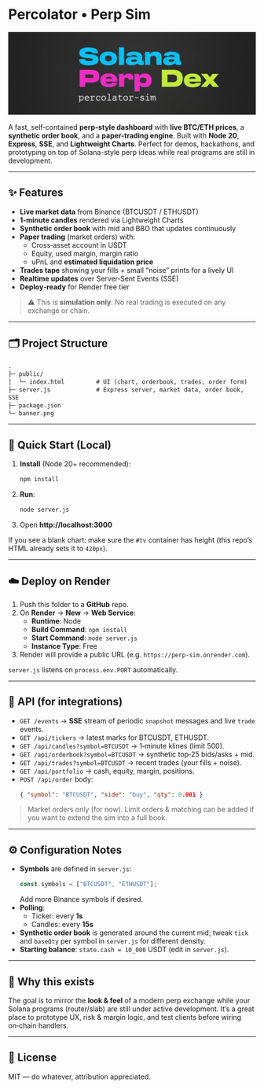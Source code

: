 # Percolator • Perp Sim

![Perp Sim Banner](banner.jpeg)

A fast, self‑contained **perp-style dashboard** with **live BTC/ETH prices**, a **synthetic order book**, and a **paper-trading engine**. Built with **Node 20**, **Express**, **SSE**, and **Lightweight Charts**. Perfect for demos, hackathons, and prototyping on top of Solana-style perp ideas while real programs are still in development.

---

## ✨ Features

- **Live market data** from Binance (BTCUSDT / ETHUSDT)
- **1‑minute candles** rendered via Lightweight Charts
- **Synthetic order book** with mid and BBO that updates continuously
- **Paper trading** (market orders) with:
  - Cross‑asset account in USDT
  - Equity, used margin, margin ratio
  - uPnL and **estimated liquidation price**
- **Trades tape** showing your fills + small “noise” prints for a lively UI
- **Realtime updates** over Server‑Sent Events (SSE)
- **Deploy‑ready** for Render free tier

> ⚠️ This is **simulation only**. No real trading is executed on any exchange or chain.

---

## 🗂️ Project Structure

```
.
├─ public/
│  └─ index.html         # UI (chart, orderbook, trades, order form)
├─ server.js             # Express server, market data, order book, SSE
├─ package.json
└─ banner.png
```

---

## 🚀 Quick Start (Local)

1. **Install** (Node 20+ recommended):
   ```bash
   npm install
   ```
2. **Run**:
   ```bash
   node server.js
   ```
3. Open **http://localhost:3000**

If you see a blank chart: make sure the `#tv` container has height (this repo’s HTML already sets it to `420px`).

---

## ☁️ Deploy on Render

1. Push this folder to a **GitHub** repo.
2. On **Render** → **New** → **Web Service**:
   - **Runtime**: Node
   - **Build Command**: `npm install`
   - **Start Command**: `node server.js`
   - **Instance Type**: Free
3. Render will provide a public URL (e.g. `https://perp-sim.onrender.com`).

`server.js` listens on `process.env.PORT` automatically.

---

## 🔌 API (for integrations)

- `GET /events` → **SSE** stream of periodic `snapshot` messages and live `trade` events.
- `GET /api/tickers` → latest marks for BTCUSDT, ETHUSDT.
- `GET /api/candles?symbol=BTCUSDT` → 1‑minute klines (limit 500).
- `GET /api/orderbook?symbol=BTCUSDT` → synthetic top‑25 bids/asks + mid.
- `GET /api/trades?symbol=BTCUSDT` → recent trades (your fills + noise).
- `GET /api/portfolio` → cash, equity, margin, positions.
- `POST /api/order` body:
  ```json
  { "symbol": "BTCUSDT", "side": "buy", "qty": 0.001 }
  ```

> Market orders only (for now). Limit orders & matching can be added if you want to extend the sim into a full book.

---

## ⚙️ Configuration Notes

- **Symbols** are defined in `server.js`:
  ```js
  const symbols = ["BTCUSDT", "ETHUSDT"];
  ```
  Add more Binance symbols if desired.
- **Polling**:
  - Ticker: every **1s**
  - Candles: every **15s**
- **Synthetic order book** is generated around the current mid; tweak `tick` and `baseQty` per symbol in `server.js` for different density.
- **Starting balance**: `state.cash = 10_000` USDT (edit in `server.js`).

---

## 🧠 Why this exists

The goal is to mirror the **look & feel** of a modern perp exchange while your Solana programs (router/slab) are still under active development. It’s a great place to prototype UX, risk & margin logic, and test clients before wiring on‑chain handlers.

---

## 📄 License

MIT — do whatever, attribution appreciated.
